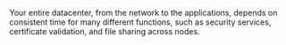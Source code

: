 Your entire datacenter, from the network to the applications, depends on consistent time for many different functions, such as security services, certificate validation, and file sharing across nodes.